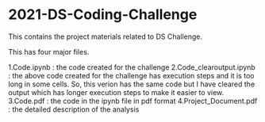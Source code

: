 # 2021-DS-Coding-Challenge

This contains the project materials related to DS Challenge.

This has four major files.

1.Code.ipynb : the code created for the challenge
2.Code_clearoutput.ipynb : the above code created for the challenge has execution steps and it is too long in some cells. 
  So, this verion has the same code but I have cleared the output which has longer execution steps to make it easier to view.
3.Code.pdf : the code in the ipynb file in pdf format
4.Project_Document.pdf : the detailed description of the analysis
